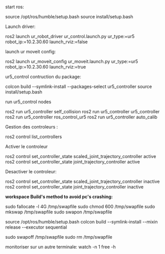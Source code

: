 start ros:

  source /opt/ros/humble/setup.bash
  source install/setup.bash  




Launch driver:

  ros2 launch ur_robot_driver ur_control.launch.py ur_type:=ur5 robot_ip:=10.2.30.60 launch_rviz:=false

launch ur moveit config:

  ros2 launch ur_moveit_config ur_moveit.launch.py ur_type:=ur5 robot_ip:=10.2.30.60 launch_rviz:=true

 
 
 

ur5_control contruction du package:

  colcon build --symlink-install --packages-select ur5_controller
  source install/setup.bash 



run ur5_control nodes

  ros2 run ur5_controller self_collision 
  ros2 run ur5_controller ur5_controller 
  ros2 run ur5_controller ros_control_ur5
  ros2 run ur5_controller auto_calib


Gestion des controleurs :

ros2 control list_controllers

Activer le controleur

  ros2 control set_controller_state scaled_joint_trajectory_controller active
  ros2 control set_controller_state joint_trajectory_controller active

Desactiver le controleur:

  ros2 control set_controller_state scaled_joint_trajectory_controller inactive
  ros2 control set_controller_state joint_trajectory_controller inactive



**workspace Build's method to avoid pc's crashing:**


sudo fallocate -l 4G /tmp/swapfile
sudo chmod 600 /tmp/swapfile
sudo mkswap /tmp/swapfile
sudo swapon /tmp/swapfile

source /opt/ros/humble/setup.bash
colcon build --symlink-install --mixin release --executor sequential

sudo swapoff /tmp/swapfile
sudo rm /tmp/swapfile



monitoriser sur un autre terminale:
watch -n 1 free -h


